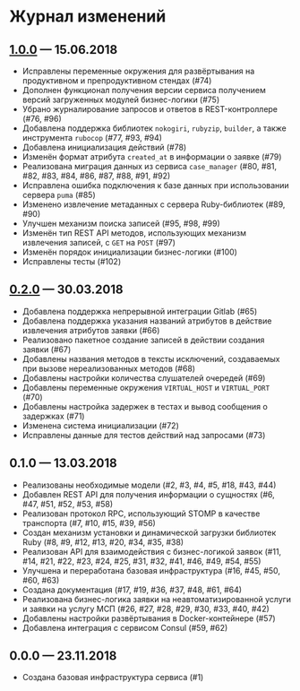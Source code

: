 # Журнал изменений

## [1.0.0] — 15.06.2018

-   Исправлены переменные окружения для развёртывания на продуктивном и
    препродуктивном стендах (#74)
-   Дополнен функционал получения версии сервиса получением версий загруженных
    модулей бизнес-логики (#75)
-   Убрано журналирование запросов и ответов в REST-контроллере (#76, #96)
-   Добавлена поддержка библиотек `nokogiri`, `rubyzip`, `builder`, а также
    инструмента `rubocop` (#77, #93, #94)
-   Добавлена инициализация действий (#78)
-   Изменён формат атрибута `created_at` в информации о заявке (#79)
-   Реализована миграция данных из сервиса `case_manager` (#80, #81, #82, #83,
    #84, #86, #87, #88, #91, #92)
-   Исправлена ошибка подключения к базе данных при использовании сервера
    `puma` (#85)
-   Изменено извлечение метаданных с сервера Ruby-библиотек (#89, #90)
-   Улучшен механизм поиска записей (#95, #98, #99)
-   Изменён тип REST API методов, использующих механизм извлечения записей, с
    `GET` на `POST` (#97)
-   Изменён порядок инициализации бизнес-логики (#100)
-   Исправлены тесты (#102)

## [0.2.0] — 30.03.2018

-   Добавлена поддержка непрерывной интеграции Gitlab (#65)
-   Добавлена поддержка указания названий атрибутов в действие извлечения
    атрибутов заявки (#66)
-   Реализовано пакетное создание записей в действии создания заявки (#67)
-   Добавлены названия методов в тексты исключений, создаваемых при вызове
    нереализованных методов (#68)
-   Добавлены настройки количества слушателей очередей (#69)
-   Добавлены переменные окружения `VIRTUAL_HOST` и `VIRTUAL_PORT` (#70)
-   Добавлены настройка задержек в тестах и вывод сообщения о задержках (#71)
-   Изменена система инициализации (#72)
-   Исправлены данные для тестов действий над запросами (#73)

## 0.1.0 — 13.03.2018

-   Реализованы необходимые модели (#2, #3, #4, #5, #18, #43, #44)
-   Добавлен REST API для получения информации о сущностях (#6, #47, #51, #52,
    #53, #58)
-   Реализован протокол RPC, использующий STOMP в качестве транспорта (#7, #10,
    #15, #39, #56)
-   Создан механизм установки и динамической загрузки библиотек Ruby (#8, #9,
    #12, #13, #20, #34, #35, #38)
-   Реализован API для взаимодействия с бизнес-логикой заявок (#11, #14, #21,
    #22, #23, #24, #25, #31, #32, #41, #46, #49, #54, #55)
-   Улучшена и переработана базовая инфраструктура (#16, #45, #50, #60, #63)
-   Создана документация (#17, #19, #36, #37, #48, #61, #64)
-   Реализована бизнес-логика заявки на неавтоматизированной услуги и заявки на
    услугу МСП (#26, #27, #28, #29, #30, #33, #40, #42)
-   Добавлены настройки развёртывания в Docker-контейнере (#57)
-   Добавлена интеграция с сервисом Consul (#59, #62)

## 0.0.0 — 23.11.2018

-   Создана базовая инфраструктура сервиса (#1)

[1.0.0]: http://gitlab.it.vm/microservices/case_core/compare/0.2.0...1.0.0
[0.2.0]: http://gitlab.it.vm/microservices/case_core/compare/0.1.0...0.2.0
[0.1.0]: http://gitlab.it.vm/microservices/case_core/compare/a6ec92ba0992843fefc765032871239ed5e139a9...0.1.0

